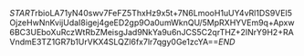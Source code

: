 $START$rbioLA71yN40swv7FeFZ5ThxHz9x5t+7N6LmooH1uUY4vRl1DS9VEI5OjzeHwNnKvijUdaI8igej4geED2gp9Oa0umWknQU/5MpRXHYVEm9q+Apxw6BC3UEboXuRczWtRbZMeisgJad9NkYa9u6nJCS5C2qrTHZ+2INrY9H2+RAVndmE3TZ1GR7b1UrVKX4SLQZl6fx7lr7qgy0Ge1zcYA==$END$
